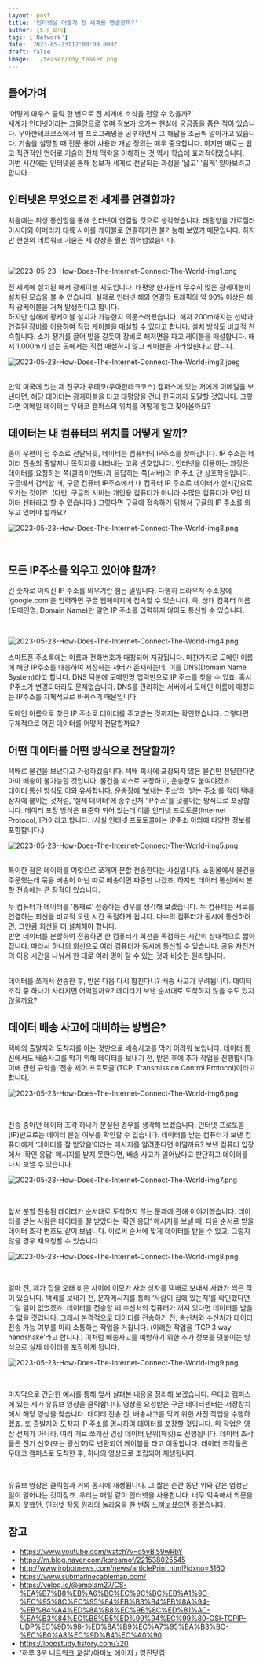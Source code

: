 ```yaml
---
layout: post
title: '인터넷은 어떻게 전 세계를 연결할까?'
author: [5기_로이]
tags: ['Network']
date: '2023-05-23T12:00:00.000Z'
draft: false
image: ../teaser/roy_teaser.png
---
```



## 들어가며

'어떻게 마우스 클릭 한 번으로 전 세계에 소식을 전할 수 있을까?'<br>
세계가 인터넷이라는 그물망으로 엮여 정보가 오가는 현실에 궁금증을 품은 적이 있습니다.
우아한테크코스에서 웹 프로그래밍을 공부하면서 그 해답을 조금씩 알아가고 있습니다.
기술을 설명할 때 전문 용어 사용과 개념 정의는 매우 중요합니다. 하지만 때로는 쉽고 직관적인 언어로 기술의 전체 맥락을 이해하는 것 역시 학습에 효과적이었습니다.   
이번 시간에는 인터넷을 통해 정보가 세계로 전달되는 과정을 '넓고' '쉽게' 알아보려고 합니다. 



## 인터넷은 무엇으로 전 세계를 연결할까?

처음에는 위성 통신망을 통해 인터넷이 연결될 것으로 생각했습니다.
태평양을 가로질러 아시아와 아메리카 대륙 사이를 케이블로 연결하기란 불가능해 보였기 때문입니다.
하지만 현실의 네트워크 기술은 제 상상을 훨씬 뛰어넘었습니다.

<br>

![2023-05-23-How-Does-The-Internet-Connect-The-World-img1.png](..%2Fimages%2F2023-05-23-How-Does-The-Internet-Connect-The-World-img1.png)

전 세계에 설치된 해저 광케이블 지도입니다. 
태평양 한가운데 무수히 많은 광케이블이 설치된 모습을 볼 수 있습니다. 
실제로 인터넷 해외 연결망 트래픽의 약 90% 이상은 해저 광케이블을 거쳐 발생한다고 합니다. <br>
하지만 심해에 광케이블 설치가 가능한지 의문스러웠습니다. 
해저 200m까지는 선박과 연결된 장비를 이용하여 직접 케이블을 매설할 수 있다고 합니다. 설치 방식도 비교적 친숙합니다. 
소가 쟁기를 끌어 밭을 갈듯이 장비로 해저면을 파고 케이블을 매설합니다. 
해저 1,000m가 넘는 곳에서는 직접 매설하지 않고 케이블을 가라앉힌다고 합니다.


![2023-05-23-How-Does-The-Internet-Connect-The-World-img2.jpeg](..%2Fimages%2F2023-05-23-How-Does-The-Internet-Connect-The-World-img2.jpeg)

<br>
만약 미국에 있는 제 친구가 우테코(우아한테크코스) 캠퍼스에 있는 저에게 이메일을 보낸다면, 해당 데이터는 광케이블을 타고 태평양을 건너 한국까지 도달할 것입니다. 
그렇다면 이메일 데이터는 우테코 캠퍼스의 위치를 어떻게 알고 찾아올까요?



## 데이터는 내 컴퓨터의 위치를 어떻게 알까?
종이 우편이 집 주소로 전달되듯, 데이터는 컴퓨터의 IP주소를 찾아갑니다. 
IP 주소는 데이터 전송의 출발지나 목적지를 나타내는 고유 번호입니다. 
인터넷을 이용하는 과정은 데이터를 요청하는 쪽(클라이언트)과 응답하는 쪽(서버)의 IP 주소 간 상호작용입니다. 
구글에서 검색할 때, 구글 컴퓨터 IP주소에서 내 컴퓨터 IP 주소로 데이터가 실시간으로 오가는 것이죠. 
(다만, 구글의 서버는 개인용 컴퓨터가 아니라 수많은 컴퓨터가 모인 데이터 센터라고 할 수 있습니다.) 
그렇다면 구글에 접속하기 위해서 구글의 IP 주소를 외우고 있어야 할까요?

![2023-05-23-How-Does-The-Internet-Connect-The-World-img3.png](..%2Fimages%2F2023-05-23-How-Does-The-Internet-Connect-The-World-img3.png)

<br>

## 모든 IP주소를 외우고 있어야 할까?
긴 숫자로 이뤄진 IP 주소를 외우기란 힘든 일입니다. 
다행히 브라우저 주소창에 ‘google.com’을 입력하면 구글 웹페이지에 접속할 수 있습니다. 
즉, 상대 컴퓨터 이름(도메인명, Domain Name)만 알면 IP 주소를 입력하지 않아도 통신할 수 있습니다.

<br>

![2023-05-23-How-Does-The-Internet-Connect-The-World-img4.png](..%2Fimages%2F2023-05-23-How-Does-The-Internet-Connect-The-World-img4.png)

스마트폰 주소록에는 이름과 전화번호가 매칭되어 저장됩니다. 
마찬가지로 도메인 이름에 해당 IP주소를 대응하여 저장하는 서버가 존재하는데, 이를 DNS(Domain Name System)라고 합니다. 
DNS 덕분에 도메인명 입력만으로 IP 주소를 찾을 수 있죠.
혹시 IP주소가 변경되더라도 문제없습니다. 
DNS를 관리하는 서버에서 도메인 이름에 매칭되는 IP주소를 자체적으로 바꿔주기 때문입니다.

도메인 이름으로 찾은 IP 주소로 데이터를 주고받는 것까지는 확인했습니다. 
그렇다면 구체적으로 어떤 데이터를 어떻게 전달할까요?



## 어떤 데이터를 어떤 방식으로 전달할까?
택배로 물건을 보낸다고 가정하겠습니다. 
택배 회사에 포장되지 않은 물건만 전달한다면 아마 배송이 불가능할 것입니다. 
물건을 박스로 포장하고, 운송장도 붙여야겠죠. <br> 
데이터 통신 방식도 이와 유사합니다. 
운송장에 ‘보내는 주소’와 ‘받는 주소’를 적어 택배 상자에 붙이는 것처럼, ‘실제 데이터’에 송수신처 ‘IP주소’를 덧붙이는 방식으로 포장합니다. 
데이터 포장 방식은 표준화 되어 있는데 이를 인터넷 프로토콜(Internet Protocol, IP)이라고 합니다. 
(사실 인터넷 프로토콜에는 IP주소 이외에 다양한 정보를 포함합니다.)

![2023-05-23-How-Does-The-Internet-Connect-The-World-img5.png](..%2Fimages%2F2023-05-23-How-Does-The-Internet-Connect-The-World-img5.png)

<br>
특이한 점은 데이터를 여럿으로 쪼개어 분할 전송한다는 사실입니다. 
쇼핑몰에서 물건을 주문했는데 묶음 배송이 아닌 따로 배송이면 짜증만 나겠죠. 
하지만 데이터 통신에서 분할 전송에는 큰 장점이 있습니다. 

<br>

두 컴퓨터가 데이터를 ‘통째로’ 전송하는 경우를 생각해 보겠습니다. 
두 컴퓨터는 서로를 연결하는 회선을 비교적 오랜 시간 독점하게 됩니다. 
다수의 컴퓨터가 동시에 통신하려면, 그만큼 회선을 더 설치해야 합니다. <br> 
반면 데이터를 분할하여 전송하면 한 컴퓨터가 회선을 독점하는 시간이 상대적으로 짧아집니다. 
따라서 하나의 회선으로 여러 컴퓨터가 동시에 통신할 수 있습니다. 
공유 자전거의 이용 시간을 나눠서 한 대로 여러 명이 탈 수 있는 것과 비슷한 원리입니다.

<br>
데이터를 쪼개서 전송한 후, 받은 다음 다시 합친다니? 
배송 사고가 우려됩니다. 
데이터 조각 중 하나가 사라지면 어떡할까요? 
데이터가 보낸 순서대로 도착하지 않을 수도 있지 않을까요?


## 데이터 배송 사고에 대비하는 방법은?
택배의 출발지와 도착지를 아는 것만으로 배송사고를 막기 어려워 보입니다. 
데이터 통신에서도 배송사고를 막기 위해 데이터를 보내기 전, 받은 후에 추가 작업을 진행합니다. 
이에 관한 규약을 ‘전송 제어 프로토콜’(TCP, Transmission Control Protocol)이라고 합니다.

![2023-05-23-How-Does-The-Internet-Connect-The-World-img6.png](..%2Fimages%2F2023-05-23-How-Does-The-Internet-Connect-The-World-img6.png)

<br>

전송 중이던 데이터 조각 하나가 분실된 경우를 생각해 보겠습니다. 
인터넷 프로토콜(IP)만으로는 데이터 분실 여부를 확인할 수 없습니다. 
데이터를 받는 컴퓨터가 보낸 컴퓨터에게 ‘데이터를 잘 받았음’이라는 메시지를 알려준다면 어떨까요? 
보낸 컴퓨터 입장에서 ‘확인 응답’ 메시지를 받지 못한다면, 배송 사고가 일어났다고 판단하고 데이터를 다시 보낼 수 있습니다.

![2023-05-23-How-Does-The-Internet-Connect-The-World-img7.png](..%2Fimages%2F2023-05-23-How-Does-The-Internet-Connect-The-World-img7.png)

<br>

앞서 분할 전송된 데이터가 순서대로 도착하지 않는 문제에 관해 이야기했습니다. 
데이터를 받는 사람은 데이터를 잘 받았다는 ‘확인 응답’ 메시지를 보낼 때, 다음 순서로 받을 데이터 조각 번호도 같이 보냅니다. 
이로써 순서에 맞게 데이터를 받을 수 있고, 그렇지 않을 경우 재요청할 수 있습니다.

![2023-05-23-How-Does-The-Internet-Connect-The-World-img8.png](..%2Fimages%2F2023-05-23-How-Does-The-Internet-Connect-The-World-img8.png)

<br>

얼마 전, 제가 집을 오래 비운 사이에 이모가 사과 상자를 택배로 보내서 사과가 썩은 적이 있습니다. 
택배를 보내기 전, 문자메시지를 통해 ‘사람이 집에 있는지’를 확인했다면 그럴 일이 없었겠죠. 
데이터를 전송할 때 수신처의 컴퓨터가 꺼져 있다면 데이터를 받을 수 없을 것입니다. 
그래서 본격적으로 데이터를 전송하기 전, 송신처와 수신처가 데이터 전송 가능 여부를 미리 소통하는 작업을 거칩니다. 
(이러한 작업을 ‘TCP 3 way handshake’라고 합니다.) 이처럼 배송사고를 예방하기 위한 추가 정보를 덧붙이는 방식으로 실제 데이터를 포장하게 됩니다.

![2023-05-23-How-Does-The-Internet-Connect-The-World-img9.png](..%2Fimages%2F2023-05-23-How-Does-The-Internet-Connect-The-World-img9.png)

<br>

마지막으로 간단한 예시를 통해 앞서 살펴본 내용을 정리해 보겠습니다.
우테코 캠퍼스에 있는 제가 유튜브 영상을 클릭합니다. 
영상을 요청받은 구글 데이터센터는 저장장치에서 해당 영상을 찾습니다. 
데이터 전송 전, 배송사고를 막기 위한 사전 작업을 수행하겠죠. 
또 출발지와 도착지 IP 주소를 명시하여 데이터를 포장할 것입니다. 
위 작업은 영상 전체가 아니라, 여러 개로 쪼개진 영상 데이터 단위(패킷)로 진행됩니다. 
데이터 조각들은 전기 신호(또는 광신호)로 변환되어 케이블을 타고 이동합니다. 
데이터 조각들은 우테코 캠퍼스로 도착한 후, 하나의 영상으로 조립되어 재생됩니다.

<br>

유튜브 영상은 클릭함과 거의 동시에 재생됩니다. 
그 짧은 순간 동안 위와 같은 엄청난 일이 일어나는 것이정죠. 
우리는 매일 같이 인터넷을 사용합니다. 
너무 익숙해서 의문을 품지 못했던, 인터넷 작동 원리의 놀라움을 한 번쯤 느껴보셨으면 좋겠습니다.


## 참고
- https://www.youtube.com/watch?v=o5yBl59wRbY
- https://m.blog.naver.com/koreamof/221538025545
- http://www.irobotnews.com/news/articlePrint.html?idxno=3160
- https://www.submarinecablemap.com/
- https://velog.io/@emplam27/CS-%EA%B7%B8%EB%A6%BC%EC%9C%BC%EB%A1%9C-%EC%95%8C%EC%95%84%EB%B3%B4%EB%8A%94-%EB%84%A4%ED%8A%B8%EC%9B%8C%ED%81%AC-%EA%B3%84%EC%B8%B5%ED%99%94%EC%99%80-OSI-TCPIP-UDP%EC%9D%98-%ED%8A%B9%EC%A7%95%EA%B3%BC-%EC%B0%A8%EC%9D%B4%EC%A0%90
- https://loopstudy.tistory.com/320
- '하루 3분 네트워크 교실'/아미노 에이지 / 영진닷컴
